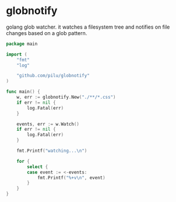 # globnotify
golang glob watcher. it watches a filesystem tree and notifies on file changes based on a glob pattern.

```go
package main

import (
	"fmt"
	"log"

	"github.com/pilu/globnotify"
)

func main() {
	w, err := globnotify.New("./**/*.css")
	if err != nil {
		log.Fatal(err)
	}

	events, err := w.Watch()
	if err != nil {
		log.Fatal(err)
	}

	fmt.Printf("watching...\n")

	for {
		select {
		case event := <-events:
			fmt.Printf("%+v\n", event)
		}
	}
}
```
